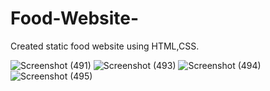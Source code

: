 # Food-Website-
Created static food website using HTML,CSS.

![Screenshot (491)](https://user-images.githubusercontent.com/71804175/149471500-81301996-4194-44c1-a734-e456d570988a.png)
![Screenshot (493)](https://user-images.githubusercontent.com/71804175/149471517-b144eea2-2fd8-4403-9c83-403526c22f95.png)
![Screenshot (494)](https://user-images.githubusercontent.com/71804175/149471526-73941e8e-5695-4be4-8af3-e157dcdd4188.png)
![Screenshot (495)](https://user-images.githubusercontent.com/71804175/149471536-cfe77311-0043-419c-9114-8bf14d8883f4.png)
